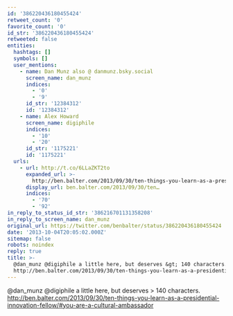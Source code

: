 ```yaml
---
id: '386220436180455424'
retweet_count: '0'
favorite_count: '0'
id_str: '386220436180455424'
retweeted: false
entities:
  hashtags: []
  symbols: []
  user_mentions:
    - name: Dan Munz also @ danmunz.bsky.social
      screen_name: dan_munz
      indices:
        - '0'
        - '9'
      id_str: '12384312'
      id: '12384312'
    - name: Alex Howard
      screen_name: digiphile
      indices:
        - '10'
        - '20'
      id_str: '1175221'
      id: '1175221'
  urls:
    - url: http://t.co/6LLaZKT2to
      expanded_url: >-
        http://ben.balter.com/2013/09/30/ten-things-you-learn-as-a-presidential-innovation-fellow/#you-are-a-cultural-ambassador
      display_url: ben.balter.com/2013/09/30/ten…
      indices:
        - '70'
        - '92'
in_reply_to_status_id_str: '386216701131358208'
in_reply_to_screen_name: dan_munz
original_url: https://twitter.com/benbalter/status/386220436180455424
date: '2013-10-04T20:05:02.000Z'
sitemap: false
robots: noindex
reply: true
title: >-
  @dan_munz @digiphile a little here, but deserves &gt; 140 characters.
  http://ben.balter.com/2013/09/30/ten-things-you-learn-as-a-presidential-innovation-fellow/#you-are-a-cultural-ambassador
---
```


@dan_munz @digiphile a little here, but deserves &gt; 140 characters. http://ben.balter.com/2013/09/30/ten-things-you-learn-as-a-presidential-innovation-fellow/#you-are-a-cultural-ambassador